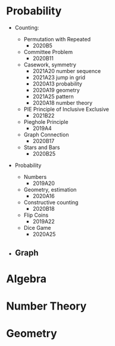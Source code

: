 # Probability


* Counting: 
	- Permutation with Repeated
		+ 2020B5
	- Committee Problem
		+ 2020B11
	- Casework, symmetry
		+ 2021A20 number sequence
		+ 2021A23 jump in grid
		+ 2020A13 probability
		+ 2020A19 geometry
		+ 2021A25 pattern
		+ 2020A18 number theory
	- PIE Principle of Inclusive Exclusive
		+ 2021B22 
	- Pieghole Principle
		+ 2019A4
	- Graph Connection
		+ 2020B17 
	- Stars and Bars
		+ 2020B25
* Probability
	- Numbers
		+ 2019A20
	- Geometry, estimation
		+ 2020A16
	- Constructive counting
		+ 2020B18
	- Flip Coins
		+ 2019A22
	- Dice Game
		+ 2020A25



* Graph 
	- 

# Algebra


# Number Theory



# Geometry
